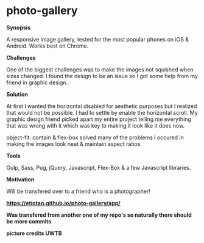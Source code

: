 # photo-gallery

**Synopsis**

A responsive image gallery, tested for the most popular phones on iOS & Android. Works best on Chrome.

**Challenges**

One of the biggest challenges was to make the images not squished when sizes changed. I found the design to be an issue so I got some help from my friend in graphic design.

**Solution**

At first I wanted the horizontal disabled for aesthetic purposes but I realized that would not be possible. I had to settle by enable the horizontal scroll. My graphic design friend picked apart my entire project telling me everything that was wrong with it which was key to making it look like it does now.

object-fit: contain & flex-box solved many of the problems I occured in making the images look neat & maintain aspect ratios.

**Tools**

Gulp, Sass, Pug, jQuery, Javascript, Flex-Box & a few Javascript libraries.

**Motivation**

Will be transfered over to a friend who is a photographer!

**https://etiotan.github.io/photo-gallery/app/**

**Was transfered from another one of my repo's so naturally there should be more commits**

**picture credits UWTB**
